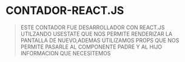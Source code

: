 # CONTADOR-REACT.JS

> ESTE CONTADOR FUE DESARROLLADOR CON REACT.JS  UTILZANDO  USESTATE QUE NOS  PERMITE RENDERIZAR 
> LA PANTALLA DE NUEVO,ADEMAS UTILIZAMOS PROPS QUE NOS PERMITE PASARLE 
> AL COMPONENTE PADRE Y AL HIJO INFORMACION QUE NECESITEMOS
